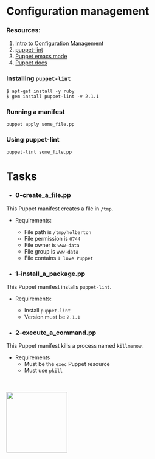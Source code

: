 # Configuration management

### Resources:

1. [Intro to Configuration Management](https://www.digitalocean.com/community/tutorials/an-introduction-to-configuration-management)
2. [puppet-lint](http://puppet-lint.com/)
3. [Puppet emacs mode](https://github.com/voxpupuli/puppet-mode)
4. [Puppet docs](https://puppet.com/docs/puppet/3.8/index.html)

### Installing `puppet-lint`

```
$ apt-get install -y ruby
$ gem install puppet-lint -v 2.1.1
```

### Running a manifest

```
puppet apply some_file.pp
```

### Using puppet-lint

```
puppet-lint some_file.pp

```



# Tasks


- ### 0-create_a_file.pp
This Puppet manifest creates a file in `/tmp`.<br>

- Requirements:
  - File path is `/tmp/holberton`
  - File permission is `0744`
  - File owner is `www-data`
  - File group is `www-data`
  - File contains `I love Puppet`

- ### 1-install_a_package.pp
This Puppet manifest installs `puppet-lint`.<br>

- Requirements:
  - Install `puppet-lint`
  - Version must be `2.1.1`

- ### 2-execute_a_command.pp
This Puppet manifest kills a process named `killmenow`.<br>
- Requirements
  - Must be the `exec` Puppet resource
  - Must use `pkill`

<br>
<br>

<img src="https://puppet.com/images/logos/puppet-logo-black.svg" width="160" height=auto/>


